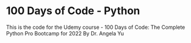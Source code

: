 # 100 Days of Code - Python
This is the code for the Udemy course - 100 Days of Code: The Complete Python Pro Bootcamp for 2022 By Dr. Angela Yu
